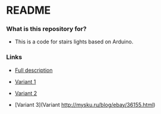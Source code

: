 # README #

### What is this repository for? ###

* This is a code for stairs lights based on Arduino.

### Links ###
* [Full description](https://geektimes.ru/post/257278)

* [Variant 1](http://ekhlakov.blogspot.de/2014/08/blog-post.html)
* [Variant 2](http://ekhlakov.blogspot.de/2014/09/1.html)
* [Variant 3](Variant http://mysku.ru/blog/ebay/36155.html)
